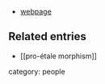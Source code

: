 
* [webpage](http://www.math.uni-bonn.de/people/scholze/)

## Related entries

* [[pro-étale morphism]]

category: people

